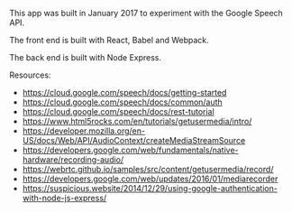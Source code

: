 This app was built in January 2017 to experiment with the Google Speech API.

The front end is built with React, Babel and Webpack.

The back end is built with Node Express.

Resources:

- https://cloud.google.com/speech/docs/getting-started
- https://cloud.google.com/speech/docs/common/auth
- https://cloud.google.com/speech/docs/rest-tutorial
- https://www.html5rocks.com/en/tutorials/getusermedia/intro/
- https://developer.mozilla.org/en-US/docs/Web/API/AudioContext/createMediaStreamSource
- https://developers.google.com/web/fundamentals/native-hardware/recording-audio/
- https://webrtc.github.io/samples/src/content/getusermedia/record/
- https://developers.google.com/web/updates/2016/01/mediarecorder
- https://suspicious.website/2014/12/29/using-google-authentication-with-node-js-express/